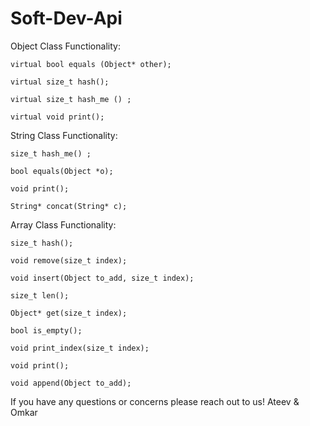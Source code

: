 # Soft-Dev-Api

Object Class Functionality:

```
virtual bool equals (Object* other);

virtual size_t hash();

virtual size_t hash_me () ;

virtual void print();
```

String Class Functionality:


```
size_t hash_me() ;

bool equals(Object *o);

void print();

String* concat(String* c);
```


Array Class Functionality:


```
size_t hash();

void remove(size_t index);

void insert(Object to_add, size_t index);

size_t len();

Object* get(size_t index);

bool is_empty();

void print_index(size_t index);

void print();

void append(Object to_add);

```

If you have any questions or concerns please reach out to us!
Ateev & Omkar
